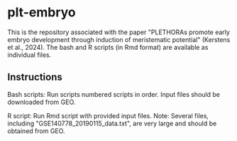 # plt-embryo
This is the repository associated with the paper "PLETHORAs promote early embryo development through induction of meristematic potential" (Kerstens et al., 2024). The bash and R scripts (in Rmd format) are available as individual files. 



## Instructions ##
Bash scripts: Run scripts numbered scripts in order. Input files should be downloaded from GEO.

R script: Run Rmd script with provided input files. Note: Several files, including "GSE140778_20190115_data.txt", are very large and should be obtained from GEO. 
